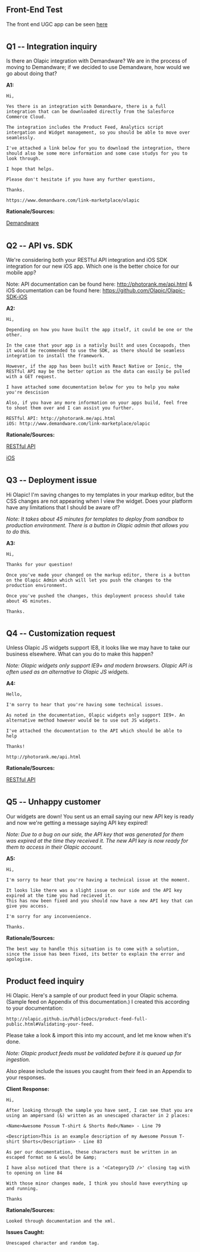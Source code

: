 ## Front-End Test

The front end UGC app can be seen [here](http://www.demandware.com/link-marketplace/olapic)

#


## Q1 -- Integration inquiry


Is there an Olapic integration with Demandware? We are in the process of moving to Demandware; if we decided to use Demandware, how would
we go about doing that?


**A1:**
```
Hi,

Yes there is an integration with Demandware, there is a full integration that can be downloaded directly from the Salesforce Commerce Cloud.

The integration includes the Product Feed, Analytics script intergation and Widget management, so you should be able to move over seamlessly.

I've attached a link below for you to download the integration, there should also be some more information and some case studys for you to look through.

I hope that helps.

Please don't hesitate if you have any further questions,

Thanks.

https://www.demandware.com/link-marketplace/olapic
```

**Rationale/Sources:**

[Demandware](http://www.demandware.com/link-marketplace/olapic)


#

## Q2 -- API vs. SDK
We're considering both your RESTful API integration and iOS SDK integration for our new iOS app. Which one is the better choice for our mobile
app?

Note: API documentation can be found here: http://photorank.me/api.html & iOS documentation can be found here: https://github.com/Olapic/Olapic-SDK-iOS

**A2:**
```
Hi,

Depending on how you have built the app itself, it could be one or the other.

In the case that your app is a nativly built and uses Cocoapods, then it would be recommended to use the SDK, as there should be seamless integration to install the framework.

However, if the app has been built with React Native or Ionic, the RESTful API may be the better option as the data can easily be pulled with a GET request.

I have attached some documentation below for you to help you make you're descision

Also, if you have any more information on your apps build, feel free to shoot them over and I can assist you further.

RESTful API: http://photorank.me/api.html 
iOS: http://www.demandware.com/link-marketplace/olapic

```

**Rationale/Sources:**

[RESTful API](http://photorank.me/api.html)

[iOS](http://www.demandware.com/link-marketplace/olapic)

#

## Q3 -- Deployment issue
Hi Olapic! I'm saving changes to my templates in your markup editor, but the CSS changes are not appearing when I view the widget. Does your
platform have any limitations that I should be aware of?

*Note: It takes about 45 minutes for templates to deploy from sandbox to production environment. There is a button in Olapic admin that allows you to do this.*

**A3:**
```
Hi,

Thanks for your question!

Once you've made your changed on the markup editor, there is a button on the Olapic Admin which will let you push the changes to the production environment.

Once you've pushed the changes, this deployment process should take about 45 minutes.

Thanks.
```


#

## Q4 -- Customization request
Unless Olapic JS widgets support IE8, it looks like we may have to take our business elsewhere. What can you do to make this happen?

*Note: Olapic widgets only support IE9+ and modern browsers. Olapic API is often used as an alternative to Olapic JS widgets.*

**A4:**
```
Hello,

I'm sorry to hear that you're having some technical issues.

As noted in the documentation, Olapic widgets only support IE9+. An alternative method however would be to use out JS widgets.

I've attached the documentation to the API which should be able to help

Thanks!

http://photorank.me/api.html
```

**Rationale/Sources:**

[RESTful API](http://photorank.me/api.html)

#

## Q5 -- Unhappy customer
Our widgets are down! You sent us an email saying our new API key is ready and now we're getting a message saying API key expired!

*Note: Due to a bug on our side, the API key that was generated for them was expired at the time they received it. The new API key is now ready for them to access in their Olapic account.*

**A5:**
```
Hi,

I'm sorry to hear that you're having a technical issue at the moment.

It looks like there was a slight issue on our side and the API key expired at the time you had recieved it.
This has now been fixed and you should now have a new API key that can give you access.

I'm sorry for any inconvenience.

Thanks.
```

**Rationale/Sources:**
```
The best way to handle this situation is to come with a solution, since the issue has been fixed, its better to explain the error and apologise.
```

#

## Product feed inquiry
Hi Olapic. Here's a sample of our product feed in your Olapic schema. (Sample feed on Appendix of this documentation.) I created this according
to your documentation: 

`http://olapic.github.io/PublicDocs/product-feed-full-public.html#Validating-your-feed.`
 
Please take a look & import this into my account, and let me know when it's done.

*Note: Olapic product feeds must be validated before it is queued up for ingestion.*

Also please include the issues you caught from their feed in an
Appendix to your responses.

**Client Response:**
```
Hi,

After looking through the sample you have sent, I can see that you are using an ampersand (&) written as an unescaped character in 2 places:

<Name>Awesome Possum T-shirt & Shorts Red</Name> - Line 79

<Description>This is an example description of my Awesome Possum T-shirt Shorts</Description> - Line 83

As per our documentation, these characters must be written in an escaped format so & would be &amp;

I have also noticed that there is a '<CategoryID />' closing tag with to opening on line 84

With those minor changes made, I think you should have everything up and running.

Thanks
```

**Rationale/Sources:**
```
Looked through documentation and the xml.
```

**Issues Caught:**
```
Unescaped character and random tag.
```
